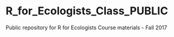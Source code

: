 # R_for_Ecologists_Class_PUBLIC
Public repository for R for Ecologists Course materials - Fall 2017
